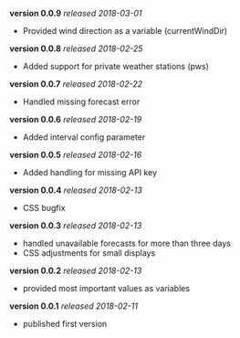 **version 0.0.9** *released 2018-03-01*
* Provided wind direction as a variable (currentWindDir)

**version 0.0.8** *released 2018-02-25*
* Added support for private weather stations (pws)

**version 0.0.7** *released 2018-02-22*
* Handled missing forecast error

**version 0.0.6** *released 2018-02-19*
* Added interval config parameter

**version 0.0.5** *released 2018-02-16*
* Added handling for missing API key

**version 0.0.4** *released 2018-02-13*
* CSS bugfix

**version 0.0.3** *released 2018-02-13*
* handled unavailable forecasts for more than three days
* CSS adjustments for small displays

**version 0.0.2** *released 2018-02-13*
* provided most important values as variables

**version 0.0.1** *released 2018-02-11*
* published first version